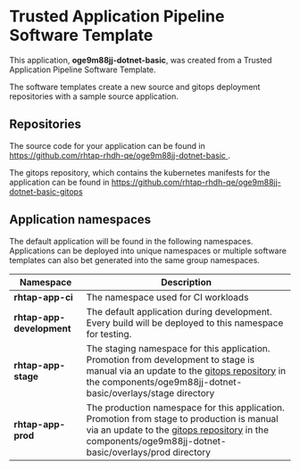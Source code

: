 # Trusted Application Pipeline Software Template

This application, **oge9m88jj-dotnet-basic**, was created from a Trusted Application Pipeline Software Template.

The software templates create a new source and gitops deployment repositories with a sample source application. 

## Repositories

The source code for your application can be found in [https://github.com/rhtap-rhdh-qe/oge9m88jj-dotnet-basic ](https://github.com/rhtap-rhdh-qe/oge9m88jj-dotnet-basic ).
 
The gitops repository, which contains the kubernetes manifests for the application can be found in 
[https://github.com/rhtap-rhdh-qe/oge9m88jj-dotnet-basic-gitops ](https://github.com/rhtap-rhdh-qe/oge9m88jj-dotnet-basic-gitops ) 

## Application namespaces 

The default application will be found in the following namespaces. Applications can be deployed into unique namespaces or multiple software templates can also bet generated into the same group namespaces.  

|  Namespace   |  Description   |  
| -------- | -------- |
| **rhtap-app-ci** | The namespace used for CI workloads |
| **rhtap-app-development** | The default application during development. Every build will be deployed to this namespace for testing. |
| **rhtap-app-stage** | The staging namespace for this application. Promotion from development to stage is manual via an update to the [gitops repository](https://github.com/rhtap-rhdh-qe/oge9m88jj-dotnet-basic-gitops ) in the components/oge9m88jj-dotnet-basic/overlays/stage directory |
| **rhtap-app-prod** | The production namespace for this application. Promotion from stage to production is manual via an update to the [gitops repository](https://github.com/rhtap-rhdh-qe/oge9m88jj-dotnet-basic-gitops ) in the components/oge9m88jj-dotnet-basic/overlays/prod directory |